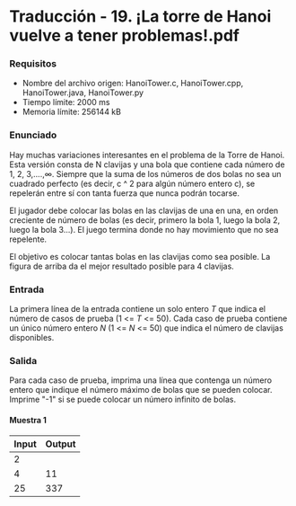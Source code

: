 # Traducción - 19. ¡La torre de Hanoi vuelve a tener problemas!.pdf

### Requisitos
- Nombre del archivo origen: HanoiTower.c, HanoiTower.cpp, HanoiTower.java, HanoiTower.py
- Tiempo límite: 2000 ms
- Memoria límite: 256144 kB

### Enunciado
Hay muchas variaciones interesantes en el problema de la Torre de Hanoi. Esta versión consta de N clavijas y una bola que contiene cada número de 1, 2, 3,....,∞. Siempre que la suma de los números de dos bolas no sea un cuadrado perfecto (es decir, c ^ 2 para algún número entero c), se repelerán entre sí con tanta fuerza que nunca podrán tocarse.

El jugador debe colocar las bolas en las clavijas de una en una, en orden creciente de número de bolas (es decir, primero la bola 1, luego la bola 2, luego la bola 3...). El juego termina donde no hay movimiento que no sea repelente.

El objetivo es colocar tantas bolas en las clavijas como sea posible. La figura de arriba da el mejor resultado posible para 4 clavijas.

### Entrada
La primera línea de la entrada contiene un solo entero *T* que indica el número de casos de prueba (1 <= *T* <= 50). Cada caso de prueba contiene un único número entero *N* (1 <= *N* <= 50) que indica el número de clavijas disponibles.

### Salida
Para cada caso de prueba, imprima una línea que contenga un número entero que indique el número máximo de bolas que se pueden colocar. Imprime "-1" si se puede colocar un número infinito de bolas.

#### Muestra 1
| Input | Output |
| ----- | ------ |
| 2     |        |
| 4     | 11     |
| 25    | 337    |
